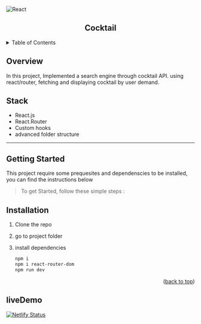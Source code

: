 <div id="top"></div>

![React](https://img.shields.io/badge/-ReactJs-61DAFB?logo=react&logoColor=white&style=for-the-badge)

<!-- PROJECT LOGO -->
<div align="center">
  <h2 align="center">Cocktail</h2>
</div>

<!-- TABLE OF CONTENTS -->
<details>
  <summary>Table of Contents</summary>
  <ol>
    <li>
      <a href="#overview">Overview</a>
      <ul>
        <li><a href="#stack">Stack</a></li>
      </ul>
    </li>
    <li>
      <a href="#getting-started">Getting Started</a>
      <ul>
        <li><a href="#installation">Installation</a></li>
      </ul>
    </li>
    <li><a href="#liveDemo">live Demo</a></li>
  </ol>
</details>

<!-- ABOUT THE PROJECT -->

## Overview

In this project, Implemented a search engine through cocktail API. using react/router, fetching and displaying cocktail by user demand.

## Stack

- React.js
- React.Router
- Custom hooks
- advanced folder structure

---

<!-- GETTING STARTED -->

## Getting Started

This project require some prequesites and dependenscies to be installed, you can find the instructions below

> To get Started, follow these simple steps :

## Installation

1. Clone the repo

2. go to project folder

3. install dependencies

   ```bash
   npm i
   npm i react-router-dom
   npm run dev
   ```

<p align="right">(<a href="#top">back to top</a>)</p>

## liveDemo

[![Netlify Status](https://api.netlify.com/api/v1/badges/65d77533-f7b8-4e36-b894-8f25ace6bb46/deploy-status)](https://app.netlify.com/sites/dreamy-cocktail-react/deploys)
